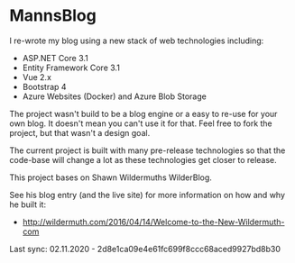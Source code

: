 # MannsBlog

I re-wrote my blog using a new stack of web technologies including:

 - ASP.NET Core 3.1
 - Entity Framework Core 3.1
 - Vue 2.x
 - Bootstrap 4 
 - Azure Websites (Docker) and Azure Blob Storage
 
The project wasn't build to be a blog engine or a easy to re-use for your own blog. It doesn't mean you can't use it for that. Feel free to fork the project, but that wasn't a design goal. 

The current project is built with many pre-release technologies so that the code-base will change a lot as these technologies get closer to release. 

This project bases on Shawn Wildermuths WilderBlog.

See his blog entry (and the live site) for more information on how and why he built it:

- http://wildermuth.com/2016/04/14/Welcome-to-the-New-Wildermuth-com

Last sync: 02.11.2020 - 2d8e1ca09e4e61fc699f8ccc68aced9927bd8b30
